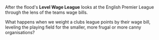 After the flood's __Level Wage League__ looks at the English Premier League through the lens of the teams wage bills.

What happens when we weight a clubs league points by their wage bill, leveling the playing field for the smaller, more frugal or more canny organisations?

